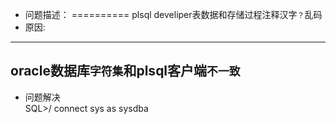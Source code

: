* 问题描述：
==========
plsql develiper表数据和存储过程注释汉字`？`乱码
* 原因:
---------
oracle数据库`字符集`和plsql客户端`不一致`
---------
* 问题解决<br>
SQL>/ connect sys as sysdba
